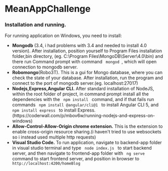 # MeanAppChallenge

<h3>Installation and running.</h3>
For running application on Windows, you need to install:
<ul>
  <li><b>Mongodb</b> (3.4, i had problems with 3.4 and needed to install 4.0 version). After installation, position yourself to Program Files installation folder,bin directory, (eg. C:\Program Files\MongoDB\Server\4.0\bin) and there run Command prompt with command <code> mongod </code>, which will open connection to mongodb server. </li> 
  <li><b>Robomongo</b>(Robo3T). This is a gui for Mongo database, where you can check the state of your database. After installation, run the program and connect to the port of mongodb server.(eg. localhost:27017)</li> 
  <li><b>Nodejs,Express,Angular CLI.</b> After standard installation of NodeJS, within the root folder of project, in command prompt install all the dependencies with the <code> npm install </code> command, and if that fails run commands <code> npm install @angular/cli@1 </code> to install Angular CLI 5, and <code> npm install express </code> to install Express. (https://coderwall.com/p/mbov6w/running-nodejs-and-express-on-windows)</li>
  <li><b>Allow-Control-Allow-Origin chrome extension.</b> This is the extension to enable cross-origin resource sharing.(i haven't tried to use websockets so i instead used multiple http requests) </li> 
  <li><b>Visual Studio Code.</b> To run application, navigate to backend-app folder in visual studio terminal and type <code> node index.js </code> to start backend server, and then navigate to frontend-app folder with <code> ng serve </code> command to start frontend server, and position in browser to <code> http://localhost:4200/homeBlog </code></li> 
</ul>
